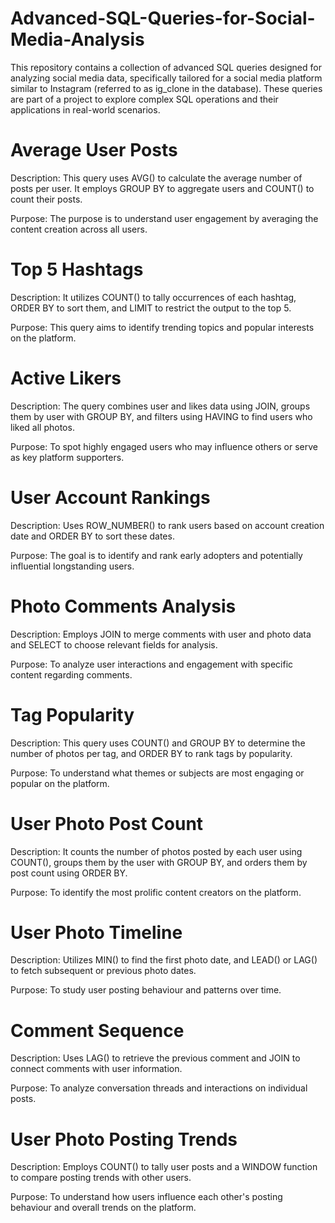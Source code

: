 # Advanced-SQL-Queries-for-Social-Media-Analysis
This repository contains a collection of advanced SQL queries designed for analyzing social media data, specifically tailored for a social media platform similar to Instagram (referred to as ig_clone in the database). These queries are part of a project to explore complex SQL operations and their applications in real-world scenarios.

# Average User Posts

Description: This query uses AVG() to calculate the average number of posts per user. It employs GROUP BY to aggregate users and COUNT() to count their posts.

Purpose: The purpose is to understand user engagement by averaging the content creation across all users.

# Top 5 Hashtags

Description: It utilizes COUNT() to tally occurrences of each hashtag, ORDER BY to sort them, and LIMIT to restrict the output to the top 5.

Purpose: This query aims to identify trending topics and popular interests on the platform.

# Active Likers

Description: The query combines user and likes data using JOIN, groups them by user with GROUP BY, and filters using HAVING to find users who liked all photos.

Purpose: To spot highly engaged users who may influence others or serve as key platform supporters.

# User Account Rankings

Description: Uses ROW_NUMBER() to rank users based on account creation date and ORDER BY to sort these dates.

Purpose: The goal is to identify and rank early adopters and potentially influential longstanding users.

# Photo Comments Analysis

Description: Employs JOIN to merge comments with user and photo data and SELECT to choose relevant fields for analysis.

Purpose: To analyze user interactions and engagement with specific content regarding comments.

# Tag Popularity

Description: This query uses COUNT() and GROUP BY to determine the number of photos per tag, and ORDER BY to rank tags by popularity.

Purpose: To understand what themes or subjects are most engaging or popular on the platform.

# User Photo Post Count

Description: It counts the number of photos posted by each user using COUNT(), groups them by the user with GROUP BY, and orders them by post count using ORDER BY.

Purpose: To identify the most prolific content creators on the platform.

# User Photo Timeline

Description: Utilizes MIN() to find the first photo date, and LEAD() or LAG() to fetch subsequent or previous photo dates.

Purpose: To study user posting behaviour and patterns over time.

# Comment Sequence

Description: Uses LAG() to retrieve the previous comment and JOIN to connect comments with user information.

Purpose: To analyze conversation threads and interactions on individual posts.

# User Photo Posting Trends

Description: Employs COUNT() to tally user posts and a WINDOW function to compare posting trends with other users.

Purpose: To understand how users influence each other's posting behaviour and overall trends on the platform.
